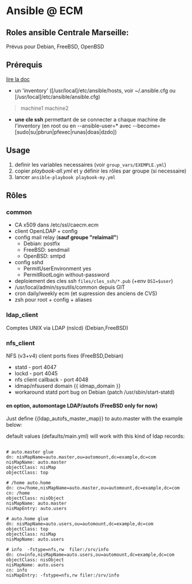 # Ansible @ ECM

## Roles ansible Centrale Marseille:

Prévus pour Debian, FreeBSD, OpenBSD

## Prérequis

[lire la doc](http://docs.ansible.com/ansible/intro_getting_started.html "getting started")

  * un 'inventory' ([/usr/local]/etc/ansible/hosts, voir ~/.ansible.cfg ou [/usr/local]/etc/ansible/ansible.cfg)
> machine1
> machine2
  * **une cle ssh** permettant de se connecter a chaque machine de l'inventory
    (en root ou en --ansible-user=\* avec --become=[sudo|su|pbrun|pfexec|runas|doas|dzdo])

## Usage

1. definir les variables necessaires (voir `group_vars/EXEMPLE.yml`)
2. copier *playbook-all.yml* et y définir les rôles par groupe (si necessaire)
3. lancer `ansible-playbook playbook-my.yml`

## Rôles

### common

  * CA x509 dans /etc/ssl/caecm.ecm
  * client OpenLDAP + config
  * config mail relay (**sauf groupe "relaimail"**)
    * Debian: postfix
    * FreeBSD: sendmail
    * OpenBSD: smtpd
  * config sshd
    * PermitUserEnvironment yes
    * PermitRootLogin without-password
  * deploiement des cles ssh `files/cles_ssh/*.pub` (+env `DSI=$user`)
  * /usr/local/admin/sysutils/common depuis GIT
  * cron daily/weekly ecm (et supression des anciens de CVS)
  * zsh pour root + config + aliases
    
### ldap_client

Comptes UNIX via LDAP (nslcd) (Debian,FreeBSD)

### nfs_client

NFS (v3+v4) client
ports fixes (FreeBSD,Debian)

  * statd - port 4047
  * lockd - port 4045
  * nfs client callback - port 4048
  * idmap/nfsuserd domain {{ idmap_domain }}
  * workaround statd port bug on Debian (patch /usr/sbin/start-statd)

#### en option, automontage LDAP/autofs (FreeBSD only for now)

Just define {{ldap_autofs_master_map}} to auto.master with the example below:

default values (defaults/main.yml) will work 
with this kind of ldap records:

<pre><code>
# auto.master glue
dn: nisMapName=auto.master,ou=automount,dc=example,dc=com
nisMapName: auto.master
objectClass: nisMap
objectClass: top

# /home	auto.home
dn: cn=/home,nisMapName=auto.master,ou=automount,dc=example,dc=com
cn: /home
objectClass: nisObject
nisMapName: auto.master
nisMapEntry: auto.users

# auto.home glue
dn: nisMapName=auto.users,ou=automount,dc=example,dc=com
objectClass: top
objectClass: nisMap
nisMapName: auto.users

# info	-fstype=nfs,rw	filer:/srv/info
dn: cn=info,nisMapName=auto.users,ou=automount,dc=example,dc=com
objectClass: nisObject
nisMapName: auto.users
cn: info
nisMapEntry: -fstype=nfs,rw filer:/srv/info
</code></pre>


